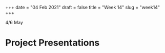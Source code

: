 +++
date = "04 Feb 2021"
draft = false
title = "Week 14"
slug = "week14"
+++

4/6 May

# Project Presentations



